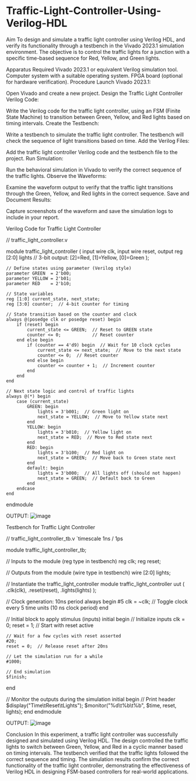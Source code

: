 # Traffic-Light-Controller-Using-Verilog-HDL
Aim
To design and simulate a traffic light controller using Verilog HDL, and verify its functionality through a testbench in the Vivado 2023.1 simulation environment. The objective is to control the traffic lights for a junction with a specific time-based sequence for Red, Yellow, and Green lights.

Apparatus Required
Vivado 2023.1 or equivalent Verilog simulation tool.
Computer system with a suitable operating system.
FPGA board (optional for hardware verification).
Procedure
Launch Vivado 2023.1:

Open Vivado and create a new project.
Design the Traffic Light Controller Verilog Code:

Write the Verilog code for the traffic light controller, using an FSM (Finite State Machine) to transition between Green, Yellow, and Red lights based on timing intervals.
Create the Testbench:

Write a testbench to simulate the traffic light controller. The testbench will check the sequence of light transitions based on time.
Add the Verilog Files:

Add the traffic light controller Verilog code and the testbench file to the project.
Run Simulation:

Run the behavioral simulation in Vivado to verify the correct sequence of the traffic lights.
Observe the Waveforms:

Examine the waveform output to verify that the traffic light transitions through the Green, Yellow, and Red lights in the correct sequence.
Save and Document Results:

Capture screenshots of the waveform and save the simulation logs to include in your report.

Verilog Code for Traffic Light Controller

// traffic_light_controller.v

module traffic_light_controller (
    input wire clk,
    input wire reset,
    output reg [2:0] lights  // 3-bit output: [2]=Red, [1]=Yellow, [0]=Green
);

    // Define states using parameter (Verilog style)
    parameter GREEN  = 2'b00;
    parameter YELLOW = 2'b01;
    parameter RED    = 2'b10;

    // State variables
    reg [1:0] current_state, next_state;
    reg [3:0] counter;  // 4-bit counter for timing

    // State transition based on the counter and clock
    always @(posedge clk or posedge reset) begin
        if (reset) begin
            current_state <= GREEN;  // Reset to GREEN state
            counter <= 0;            // Reset counter
        end else begin
            if (counter == 4'd9) begin  // Wait for 10 clock cycles
                current_state <= next_state;  // Move to the next state
                counter <= 0;  // Reset counter
            end else begin
                counter <= counter + 1;  // Increment counter
            end
        end
    end

    // Next state logic and control of traffic lights
    always @(*) begin
        case (current_state)
            GREEN: begin
                lights = 3'b001;  // Green light on
                next_state = YELLOW;  // Move to Yellow state next
            end
            YELLOW: begin
                lights = 3'b010;  // Yellow light on
                next_state = RED;  // Move to Red state next
            end
            RED: begin
                lights = 3'b100;  // Red light on
                next_state = GREEN;  // Move back to Green state next
            end
            default: begin
                lights = 3'b000;  // All lights off (should not happen)
                next_state = GREEN;  // Default back to Green
            end
        endcase
    end
endmodule

OUTPUT:
![image](https://github.com/user-attachments/assets/00b9dc79-5a74-4a57-b62b-0ae3694718c1)


Testbench for Traffic Light Controller

// traffic_light_controller_tb.v
`timescale 1ns / 1ps

module traffic_light_controller_tb;

// Inputs to the module (reg type in testbench)
reg clk;
reg reset;

// Outputs from the module (wire type in testbench)
wire [2:0] lights;

// Instantiate the traffic_light_controller module
traffic_light_controller uut (
    .clk(clk),
    .reset(reset),
    .lights(lights)
);

// Clock generation: 10ns period
always begin
    #5 clk = ~clk;  // Toggle clock every 5 time units (10 ns clock period)
end

// Initial block to apply stimulus (inputs)
initial begin
    // Initialize inputs
    clk = 0;
    reset = 1;  // Start with reset active
    
    // Wait for a few cycles with reset asserted
    #20;
    reset = 0;  // Release reset after 20ns

    // Let the simulation run for a while
    #1000;

    // End simulation
    $finish;
end

// Monitor the outputs during the simulation
initial begin
    // Print header
    $display("Time\tReset\tLights");
    $monitor("%d\t%b\t%b", $time, reset, lights);
end
endmodule

OUTPUT:
![image](https://github.com/user-attachments/assets/19ea9735-1b63-415c-a537-8cd0fcba6f2c)



Conclusion
In this experiment, a traffic light controller was successfully designed and simulated using Verilog HDL. The design controlled the traffic lights to switch between Green, Yellow, and Red in a cyclic manner based on timing intervals. The testbench verified that the traffic lights followed the correct sequence and timing. The simulation results confirm the correct functionality of the traffic light controller, demonstrating the effectiveness of Verilog HDL in designing FSM-based controllers for real-world applications.
